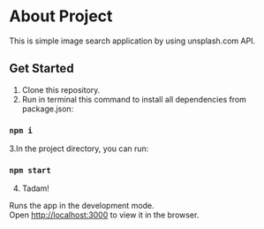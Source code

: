 # About Project

This is simple image search application by using unsplash.com API.

## Get Started
1. Clone this repository.
2. Run in terminal this command to install all dependencies from package.json:

### `npm i`

3.In the project directory, you can run:

### `npm start`

4. Tadam!

Runs the app in the development mode.\
Open [http://localhost:3000](http://localhost:3000) to view it in the browser.

